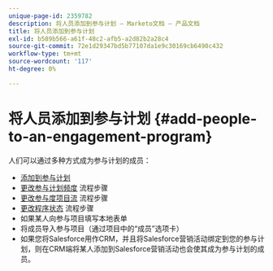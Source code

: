 ```yaml
---
unique-page-id: 2359782
description: 将人员添加到参与计划 — Marketo文档 — 产品文档
title: 将人员添加到参与计划
exl-id: b589b566-a61f-48c2-afb5-a2d82b2a28c4
source-git-commit: 72e1d29347bd5b77107da1e9c30169cb6490c432
workflow-type: tm+mt
source-wordcount: '117'
ht-degree: 0%

---
```


# 将人员添加到参与计划 {#add-people-to-an-engagement-program}

人们可以通过多种方式成为参与计划的成员：

* [添加到参与计划](/help/marketo/product-docs/core-marketo-concepts/smart-campaigns/program-flow-actions/add-to-engagement-program.md)
* [更改参与计划频度](/help/marketo/product-docs/core-marketo-concepts/smart-campaigns/program-flow-actions/change-engagement-program-cadence.md) 流程步骤
* [更改参与度项目流](/help/marketo/product-docs/core-marketo-concepts/smart-campaigns/program-flow-actions/change-engagement-program-stream.md) 流程步骤
* [更改程序状态](/help/marketo/product-docs/core-marketo-concepts/smart-campaigns/program-flow-actions/change-program-status.md) 流程步骤
* 如果某人向参与项目填写本地表单
* 将成员导入参与项目（通过项目中的“成员”选项卡）
* 如果您将Salesforce用作CRM，并且将Salesforce营销活动绑定到您的参与计划，则在CRM端将某人添加到Salesforce营销活动也会使其成为参与计划的成员。

